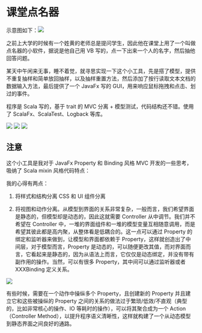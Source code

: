 # 课堂点名器

示意图如下：![](http://static2.mazhangjing.com/20200513/82d9a1b_GIF2020-5-1315-29-30.gif)

之前上大学的时候有一个姓黄的老师总是提问学生，因此他在课堂上用了一个叫做点名器的小软件，据说是他自己用 VB 写的，点一下出来一个人的名字，然后抽他回答问题。

某天中午闲来无事，睡不着觉，就寻思实现一下这个小工具，先是搭了模型，提供不重复抽样和简单放回抽样，以及抽样重置方法，然后添加了按行读取文本文档的数据输入方法，最后提供了一个 JavaFx 写的 GUI，用来响应鼠标拖拽和点击、划过的事件。

程序是 Scala 写的，基于 trait 的 MVC 分离 + 模型测试，代码结构还不错。使用了 ScalaFx、ScalaTest、Logback 等库。

![](http://static2.mazhangjing.com/badge/openjdk.png)
![](http://static2.mazhangjing.com/badge/javafx.png)
![](http://static2.mazhangjing.com/badge/scala.png)

## 注意

这个小工具是我对于 JavaFx Property 和 Binding 风格 MVC 开发的一些思考，吸纳了 Scala mixin 风格代码特点：

我的心得有两点：

1. 将样式和结构分离 CSS 和 UI 组件分离

2. 将视图和动作分离。从模型到界面的关系非常复杂，一般而言，我们希望界面是静态的，但模型却是动态的，因此这就需要 Controller 从中调节。我们并不希望在 Controller 中，一堆的界面组件和一堆的模型变量互相随意调用，而是希望其彼此都是高内聚，从整体看是低耦合的。这一点可以通过 Property 的绑定和监听器来做到，让模型和界面都依赖于 Property，这样就创造出了中间层，对于模型而言，Property 是动态的，可以随便更改其值，而对界面而言，它看起来是静态的，因为从语法上而言，它仅仅是动态绑定，并没有带有副作用的操作。当然，可以有很多 Property，其中间可以通过监听器或者 XXXBinding 定义关系。

![](http://static2.mazhangjing.com/20200620/8d8132b_cm_image2020-06-2010.45.52.png)

有些时候，需要在一个动作中操纵多个 Property，且创建新的 Property 并且建立它和这些被操纵的 Property 之间的关系的做法过于繁琐/低效/不直观（典型的，比如非常核心的操作、IO 等耗时的操作），可以将其聚合成为一个 Action（Controller Method），以提升程序语义清晰性，这样就构建了一个从动态模型到静态界面之间良好的通路。